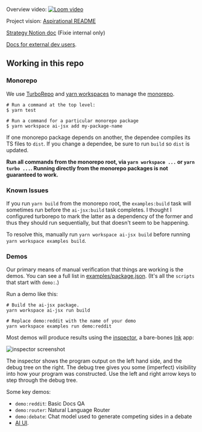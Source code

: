 Overview video: [![Loom video](./docs/loom.png)](https://www.loom.com/share/79ca3706839049a2beaf70f75950f86f)

Project vision: [Aspirational README](./docs/internal/aspirational-readme.md)

[Strategy Notion doc](https://www.notion.so/fixieai/AI-JSX-Design-159fde6bf8d6466487eac3d4ee1f9a93?pvs=4) (Fixie internal only)

[Docs for external dev users](./docs/about.md).

## Working in this repo

### Monorepo

We use [TurboRepo](https://turbo.build/repo) and [yarn workspaces](https://yarnpkg.com/features/workspaces/#gatsby-focus-wrapper) to manage the [monorepo](https://turbo.build/repo/docs/handbook).

```
# Run a command at the top level:
$ yarn test

# Run a command for a particular monorepo package
$ yarn workspace ai-jsx add my-package-name
```

If one monorepo package depends on another, the dependee compiles its TS files to `dist`. If you change a dependee, be sure to run `build` so `dist` is updated.

**Run all commands from the monorepo root, via `yarn workspace ...` or `yarn turbo ...`. Running directly from the monorepo packages is not guaranteed to work.**

### Known Issues

If you run `yarn build` from the monorepo root, the `examples:build` task will sometimes run before the `ai-jsx:build` task completes. I thought I configured turborepo to mark the latter as a dependency of the former and thus they should run sequentially, but that doesn't seem to be happening.

To resolve this, manually run `yarn workspace ai-jsx build` before running `yarn workspace examples build`.

### Demos

Our primary means of manual verification that things are working is the demos. You can see a full list in [examples/package.json](./packages/examples/package.json). (It's all the `scripts` that start with `demo:`.)

Run a demo like this:

```
# Build the ai-jsx package.
yarn workspace ai-jsx run build

# Replace demo:reddit with the name of your demo
yarn workspace examples run demo:reddit
```

Most demos will produce results using the [inspector](./packages/ai-jsx/src/inspector/console.tsx), a bare-bones [Ink](https://github.com/vadimdemedes/ink) app:

![inspector screenshot](./docs/inspector.png)

The inspector shows the program output on the left hand side, and the debug tree on the right. The debug tree gives you some (imperfect) visibility into how your program was constructed. Use the left and right arrow keys to step through the debug tree.

Some key demos:

- `demo:reddit`: Basic Docs QA
- `demo:router`: Natural Language Router
- `demo:debate`: Chat model used to generate competing sides in a debate
- [AI UI](./docs/guides/ai-ui.md).
